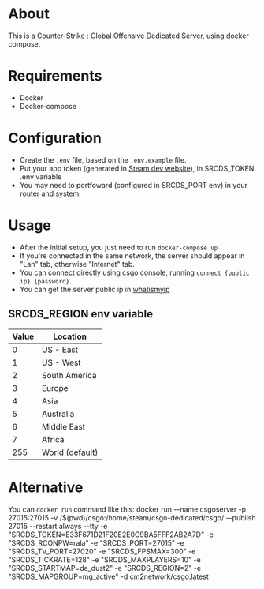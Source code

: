 # About
This is a Counter-Strike : Global Offensive Dedicated Server, using docker compose.

# Requirements
- Docker
- Docker-compose

# Configuration
- Create the ```.env``` file, based on the ```.env.example``` file.
- Put your app token (generated in [Steam dev website](https://steamcommunity.com/dev/managegameservers)), in SRCDS_TOKEN .env variable 
- You may need to portfoward (configured in SRCDS_PORT env) in your router and system.

# Usage
- After the initial setup, you just need to run ```docker-compose up```
- If you're connected in the same network, the server should appear in "Lan" tab, otherwise "Internet" tab.
- You can connect directly using csgo console, running ```connect {public ip} {password}```. 
- You can get the server public ip in [whatismyip](https://www.whatismyip.com/what-is-my-public-ip-address/)

## SRCDS_REGION env variable
| Value | Location        |
|-------|-----------------|
| 0     | US - East       |
| 1     | US - West       |
| 2     | South America   |
| 3     | Europe          |
| 4     | Asia            |
| 5     | Australia       |
| 6     | Middle East     |
| 7     | Africa          |
| 255   | World (default) |

# Alternative
You can ```docker run``` command like this:
docker run --name csgoserver -p 27015:27015 -v /$(pwd)/csgo:/home/steam/csgo-dedicated/csgo/ --publish 27015 --restart always --tty -e "SRCDS_TOKEN=E33F671D21F20E2E0C9BA5FFF2AB2A7D" -e "SRCDS_RCONPW=rala" -e "SRCDS_PORT=27015" -e "SRCDS_TV_PORT=27020" -e "SRCDS_FPSMAX=300" -e "SRCDS_TICKRATE=128" -e "SRCDS_MAXPLAYERS=10" -e "SRCDS_STARTMAP=de_dust2" -e "SRCDS_REGION=2" -e "SRCDS_MAPGROUP=mg_active" -d cm2network/csgo:latest
